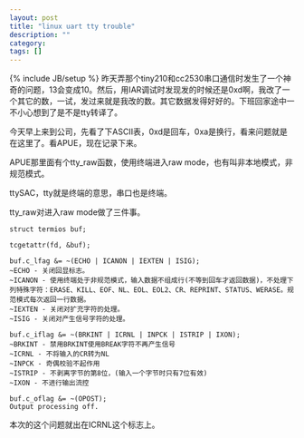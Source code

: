 ```yaml
---
layout: post
title: "linux uart tty trouble"
description: ""
category: 
tags: []
---
```

{% include JB/setup %}
昨天弄那个tiny210和cc2530串口通信时发生了一个神奇的问题，13会变成10。然后，用IAR调试时发现发的时候还是0xd啊，我改了一个其它的数，一试，发过来就是我改的数。其它数据发得好好的。下班回家途中一不小心想到了是不是tty转译了。

今天早上来到公司，先看了下ASCII表，0xd是回车，0xa是换行，看来问题就是在这里了。看APUE，现在记录下来。

APUE那里面有个tty_raw函数，使用终端进入raw mode，也有叫非本地模式，非规范模式。

ttySAC，tty就是终端的意思，串口也是终端。

tty_raw对进入raw mode做了三件事。

    struct termios buf;

    tcgetattr(fd, &buf);

    buf.c_lfag &= ~(ECHO | ICANON | IEXTEN | ISIG);
    ~ECHO - 关闭回显标志。
    ~ICANON - 使用终端处于非规范模式，输入数据不组成行(不等到回车才返回数据)，不处理下列特殊字符：ERASE、KILL、EOF、NL、EOL、EOL2、CR、REPRINT、STATUS、WERASE。规范模式每次返回一行数据。
    ~IEXTEN - 关闭对扩充字符的处理。
    ~ISIG - 关闭对产生信号字符的处理。

    buf.c_iflag &= ~(BRKINT | ICRNL | INPCK | ISTRIP | IXON);
    ~BRKINT - 禁用BRKINT使用BREAK字符不再产生信号
    ~ICRNL - 不将输入的CR转为NL
    ~INPCK - 奇偶校验不起作用
    ~ISTRIP - 不剥离字节的第8位，(输入一个字节时只有7位有效)
    ~IXON - 不进行输出流控

    buf.c_oflag &= ~(OPOST);
    Output processing off.

本次的这个问题就出在ICRNL这个标志上。


